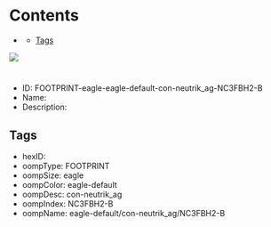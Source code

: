 



Contents
========

* [](#)
	* [Tags](#tags)
  
![][im]
# 

- ID: FOOTPRINT-eagle-eagle-default-con-neutrik_ag-NC3FBH2-B
- Name: 
- Description: 

## Tags

- hexID: 
- oompType: FOOTPRINT
- oompSize: eagle
- oompColor: eagle-default
- oompDesc: con-neutrik_ag
- oompIndex: NC3FBH2-B
- oompName: eagle-default/con-neutrik_ag/NC3FBH2-B



[im]: image.png
